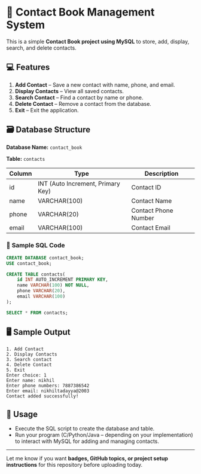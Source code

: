 # 📒 Contact Book Management System

This is a simple **Contact Book project using MySQL** to store, add, display, search, and delete contacts.

## 💻 **Features**

1. **Add Contact** – Save a new contact with name, phone, and email.
2. **Display Contacts** – View all saved contacts.
3. **Search Contact** – Find a contact by name or phone.
4. **Delete Contact** – Remove a contact from the database.
5. **Exit** – Exit the application.

## 🗃️ **Database Structure**

**Database Name:** `contact_book`

**Table:** `contacts`

| Column | Type                              | Description          |
| ------ | --------------------------------- | -------------------- |
| id     | INT (Auto Increment, Primary Key) | Contact ID           |
| name   | VARCHAR(100)                      | Contact Name         |
| phone  | VARCHAR(20)                       | Contact Phone Number |
| email  | VARCHAR(100)                      | Contact Email        |

### 📂 **Sample SQL Code**

```sql
CREATE DATABASE contact_book;
USE contact_book;

CREATE TABLE contacts(
    id INT AUTO_INCREMENT PRIMARY KEY,
    name VARCHAR(100) NOT NULL,
    phone VARCHAR(20),
    email VARCHAR(100)
);

SELECT * FROM contacts;
```

## 🖥️ **Sample Output**

```
1. Add Contact
2. Display Contacts
3. Search contact
4. Delete Contact
5. Exit
Enter choice: 1
Enter name: nikhil
Enter phone numbers: 7887386542
Enter email: nikhiltadayya@2003
Contact added successfully!
```

## 🚀 **Usage**

* Execute the SQL script to create the database and table.
* Run your program (C/Python/Java – depending on your implementation) to interact with MySQL for adding and managing contacts.

---

Let me know if you want **badges, GitHub topics, or project setup instructions** for this repository before uploading today.
